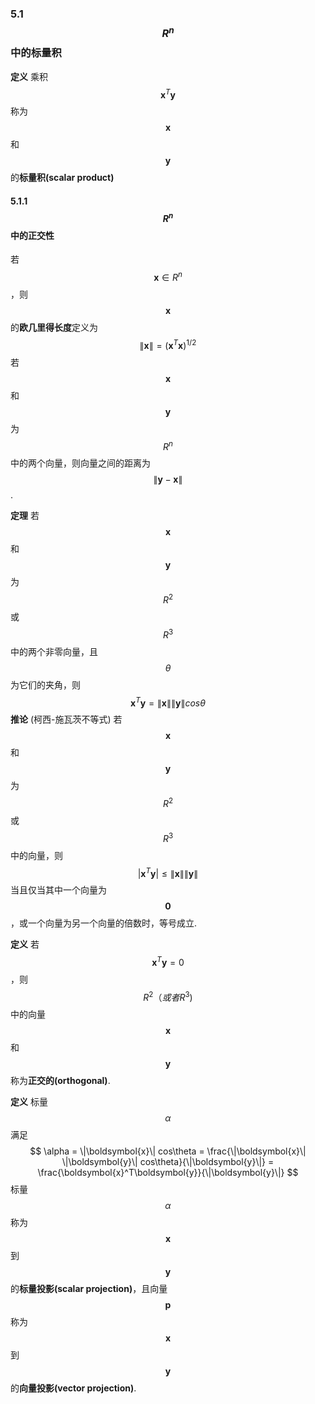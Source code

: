 ### 5.1 $$R^n$$中的标量积

**定义** 乘积$$\boldsymbol{x}^T\boldsymbol{y}$$称为$$\boldsymbol{x}$$和$$\boldsymbol{y}$$的**标量积(scalar product)**

#### 5.1.1 $$R^n$$中的正交性

若$$\boldsymbol{x} \in R^n$$，则$$\boldsymbol{x}$$的**欧几里得长度**定义为
$$
\|\boldsymbol{x}\| = (\boldsymbol{x}^T\boldsymbol{x})^{1/2} 
$$若$$\boldsymbol{x}$$和$$\boldsymbol{y}$$为$$R^n$$中的两个向量，则向量之间的距离为$$\|\boldsymbol{y} - \boldsymbol{x}\|$$.

**定理** 若$$\boldsymbol{x}$$和$$\boldsymbol{y}$$为$$R^2$$或$$R^3$$中的两个非零向量，且$$\theta$$为它们的夹角，则
$$
\boldsymbol{x}^T\boldsymbol{y} = \|\boldsymbol{x}\| \|\boldsymbol{y}\| cos\theta
$$
**推论** (柯西-施瓦茨不等式) 若$$\boldsymbol{x}$$和$$\boldsymbol{y}$$为$$R^2$$或$$R^3$$中的向量，则
$$
|\boldsymbol{x}^T\boldsymbol{y}| \leq \|\boldsymbol{x}\| \|\boldsymbol{y}\|
$$当且仅当其中一个向量为$$\boldsymbol{0}$$，或一个向量为另一个向量的倍数时，等号成立.

**定义** 若$$\boldsymbol{x}^T\boldsymbol{y} = 0$$，则$$R^2（或者R^3)$$中的向量$$\boldsymbol{x}$$和$$\boldsymbol{y}$$称为**正交的(orthogonal)**.

**定义** 标量$$\alpha$$满足
$$
\alpha = \|\boldsymbol{x}\| cos\theta = \frac{\|\boldsymbol{x}\| \|\boldsymbol{y}\| cos\theta}{\|\boldsymbol{y}\|} = \frac{\boldsymbol{x}^T\boldsymbol{y}}{\|\boldsymbol{y}\|}
$$标量$$\alpha$$称为$$\boldsymbol{x}$$到$$\boldsymbol{y}$$的**标量投影(scalar projection)**，且向量$$\boldsymbol{p}$$称为$$\boldsymbol{x}$$到$$\boldsymbol{y}$$的**向量投影(vector projection)**.


